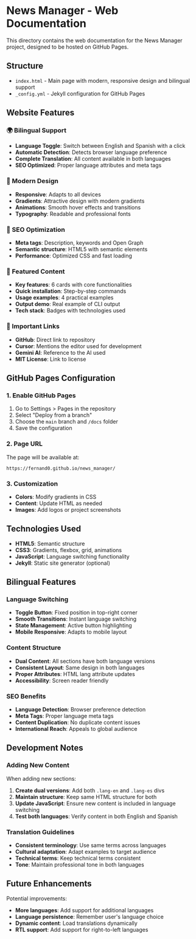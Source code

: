 # News Manager - Web Documentation

This directory contains the web documentation for the News Manager project, designed to be hosted on GitHub Pages.

## Structure

- `index.html` - Main page with modern, responsive design and bilingual support
- `_config.yml` - Jekyll configuration for GitHub Pages

## Website Features

### 🌍 Bilingual Support
- **Language Toggle**: Switch between English and Spanish with a click
- **Automatic Detection**: Detects browser language preference
- **Complete Translation**: All content available in both languages
- **SEO Optimized**: Proper language attributes and meta tags

### 🎨 Modern Design
- **Responsive**: Adapts to all devices
- **Gradients**: Attractive design with modern gradients
- **Animations**: Smooth hover effects and transitions
- **Typography**: Readable and professional fonts

### 📱 SEO Optimization
- **Meta tags**: Description, keywords and Open Graph
- **Semantic structure**: HTML5 with semantic elements
- **Performance**: Optimized CSS and fast loading

### 🚀 Featured Content
- **Key features**: 6 cards with core functionalities
- **Quick installation**: Step-by-step commands
- **Usage examples**: 4 practical examples
- **Output demo**: Real example of CLI output
- **Tech stack**: Badges with technologies used

### 🔗 Important Links
- **GitHub**: Direct link to repository
- **Cursor**: Mentions the editor used for development
- **Gemini AI**: Reference to the AI used
- **MIT License**: Link to license

## GitHub Pages Configuration

### 1. Enable GitHub Pages
1. Go to Settings > Pages in the repository
2. Select "Deploy from a branch"
3. Choose the `main` branch and `/docs` folder
4. Save the configuration

### 2. Page URL
The page will be available at:
```
https://fernand0.github.io/news_manager/
```

### 3. Customization
- **Colors**: Modify gradients in CSS
- **Content**: Update HTML as needed
- **Images**: Add logos or project screenshots

## Technologies Used

- **HTML5**: Semantic structure
- **CSS3**: Gradients, flexbox, grid, animations
- **JavaScript**: Language switching functionality
- **Jekyll**: Static site generator (optional)

## Bilingual Features

### Language Switching
- **Toggle Button**: Fixed position in top-right corner
- **Smooth Transitions**: Instant language switching
- **State Management**: Active button highlighting
- **Mobile Responsive**: Adapts to mobile layout

### Content Structure
- **Dual Content**: All sections have both language versions
- **Consistent Layout**: Same design in both languages
- **Proper Attributes**: HTML lang attribute updates
- **Accessibility**: Screen reader friendly

### SEO Benefits
- **Language Detection**: Browser preference detection
- **Meta Tags**: Proper language meta tags
- **Content Duplication**: No duplicate content issues
- **International Reach**: Appeals to global audience

## Development Notes

### Adding New Content
When adding new sections:

1. **Create dual versions**: Add both `.lang-en` and `.lang-es` divs
2. **Maintain structure**: Keep same HTML structure for both
3. **Update JavaScript**: Ensure new content is included in language switching
4. **Test both languages**: Verify content in both English and Spanish

### Translation Guidelines
- **Consistent terminology**: Use same terms across languages
- **Cultural adaptation**: Adapt examples to target audience
- **Technical terms**: Keep technical terms consistent
- **Tone**: Maintain professional tone in both languages

## Future Enhancements

Potential improvements:
- **More languages**: Add support for additional languages
- **Language persistence**: Remember user's language choice
- **Dynamic content**: Load translations dynamically
- **RTL support**: Add support for right-to-left languages 